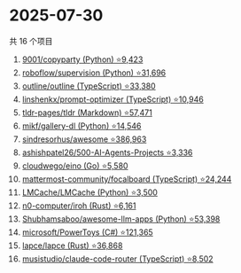 # 2025-07-30

共 16 个项目

<!-- BEGIN GITHUB -->
<!-- 最后更新时间 2025-07-30 20:19:54 +0800 -->
1. [9001/copyparty (Python) ⭐9,423](https://github.com/9001/copyparty)
1. [roboflow/supervision (Python) ⭐31,696](https://github.com/roboflow/supervision)
1. [outline/outline (TypeScript) ⭐33,380](https://github.com/outline/outline)
1. [linshenkx/prompt-optimizer (TypeScript) ⭐10,946](https://github.com/linshenkx/prompt-optimizer)
1. [tldr-pages/tldr (Markdown) ⭐57,471](https://github.com/tldr-pages/tldr)
1. [mikf/gallery-dl (Python) ⭐14,546](https://github.com/mikf/gallery-dl)
1. [sindresorhus/awesome ⭐386,963](https://github.com/sindresorhus/awesome)
1. [ashishpatel26/500-AI-Agents-Projects ⭐3,336](https://github.com/ashishpatel26/500-AI-Agents-Projects)
1. [cloudwego/eino (Go) ⭐5,580](https://github.com/cloudwego/eino)
1. [mattermost-community/focalboard (TypeScript) ⭐24,244](https://github.com/mattermost-community/focalboard)
1. [LMCache/LMCache (Python) ⭐3,500](https://github.com/LMCache/LMCache)
1. [n0-computer/iroh (Rust) ⭐6,161](https://github.com/n0-computer/iroh)
1. [Shubhamsaboo/awesome-llm-apps (Python) ⭐53,398](https://github.com/Shubhamsaboo/awesome-llm-apps)
1. [microsoft/PowerToys (C#) ⭐121,365](https://github.com/microsoft/PowerToys)
1. [lapce/lapce (Rust) ⭐36,868](https://github.com/lapce/lapce)
1. [musistudio/claude-code-router (TypeScript) ⭐8,502](https://github.com/musistudio/claude-code-router)
<!-- END GITHUB -->